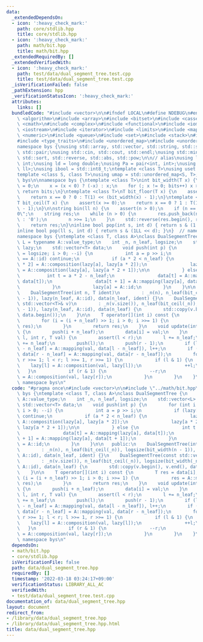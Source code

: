 ```yaml
---
data:
  _extendedDependsOn:
  - icon: ':heavy_check_mark:'
    path: core/stdlib.hpp
    title: core/stdlib.hpp
  - icon: ':heavy_check_mark:'
    path: math/bit.hpp
    title: math/bit.hpp
  _extendedRequiredBy: []
  _extendedVerifiedWith:
  - icon: ':heavy_check_mark:'
    path: test/data/dual_segment_tree.test.cpp
    title: test/data/dual_segment_tree.test.cpp
  _isVerificationFailed: false
  _pathExtension: hpp
  _verificationStatusIcon: ':heavy_check_mark:'
  attributes:
    links: []
  bundledCode: "#include <vector>\n\n#ifndef LOCAL\n#define NDEBUG\n#endif\n\n#include\
    \ <algorithm>\n#include <array>\n#include <bitset>\n#include <cassert>\n#include\
    \ <cmath>\n#include <complex>\n#include <functional>\n#include <iomanip>\n#include\
    \ <iostream>\n#include <iterator>\n#include <limits>\n#include <map>\n#include\
    \ <numeric>\n#include <queue>\n#include <set>\n#include <stack>\n#include <string>\n\
    #include <type_traits>\n#include <unordered_map>\n#include <unordered_set>\n\n\
    namespace bys {\nusing std::array, std::vector, std::string, std::set, std::map,\
    \ std::pair;\nusing std::cin, std::cout, std::endl;\nusing std::min, std::max,\
    \ std::sort, std::reverse, std::abs, std::pow;\n\n// alias\nusing ll = long long\
    \ int;\nusing ld = long double;\nusing Pa = pair<int, int>;\nusing Pall = pair<ll,\
    \ ll>;\nusing ibool = std::int8_t;\ntemplate <class T>\nusing uset = std::unordered_set<T>;\n\
    template <class S, class T>\nusing umap = std::unordered_map<S, T>;\n}  // namespace\
    \ bys\n\nnamespace bys {\ntemplate <class T>\nint bit_width(T x) {\n    int bits\
    \ = 0;\n    x = (x < 0) ? (-x) : x;\n    for (; x != 0; bits++) x >>= 1;\n   \
    \ return bits;\n}\ntemplate <class T>\nT bit_floor(T x) {\n    assert(x >= 0);\n\
    \    return x == 0 ? 0 : T(1) << (bit_width(x) - 1);\n}\ntemplate <class T>\n\
    T bit_ceil(T x) {\n    assert(x >= 0);\n    return x == 0 ? 1 : T(1) << bit_width(x\
    \ - 1);\n}\n\nstring bin(ll n) {\n    assert(n > 0);\n    if (n == 0) return \"\
    0\";\n    string res;\n    while (n > 0) {\n        res.push_back(n & 1 ? '1'\
    \ : '0');\n        n >>= 1;\n    }\n    std::reverse(res.begin(), res.end());\n\
    \    return res;\n}\ninline bool pop(int s, int d) { return s & (1 << d); }\n\
    inline bool pop(ll s, int d) { return s & (1LL << d); }\n}  // namespace bys\n\
    namespace bys {\ntemplate <class T, class A>\nclass DualSegmentTree {\n    using\
    \ L = typename A::value_type;\n    int _n, n_leaf, logsize;\n    std::vector<L>\
    \ lazy;\n    std::vector<T> data;\n    void push(int p) {\n        for (int i\
    \ = logsize; i > 0; --i) {\n            int a = p >> i;\n            if (lazy[a]\
    \ == A::id) continue;\n            if (a * 2 < n_leaf) {\n                lazy[a\
    \ * 2] = A::composition(lazy[a], lazy[a * 2]);\n                lazy[a * 2 + 1]\
    \ = A::composition(lazy[a], lazy[a * 2 + 1]);\n\n            } else {\n      \
    \          int t = a * 2 - n_leaf;\n                data[t] = A::mapping(lazy[a],\
    \ data[t]);\n                data[t + 1] = A::mapping(lazy[a], data[t + 1]);\n\
    \            }\n            lazy[a] = A::id;\n        }\n    }\n\n   public:\n\
    \    DualSegmentTree(int n, T ident)\n        : _n(n), n_leaf(bit_ceil(_n)), logsize(bit_width(n\
    \ - 1)), lazy(n_leaf, A::id), data(n_leaf, ident) {}\n    DualSegmentTree(const\
    \ std::vector<T>& v)\n        : _n(v.size()), n_leaf(bit_ceil(_n)), logsize(bit_width(_n\
    \ - 1)), lazy(n_leaf, A::id), data(n_leaf) {\n        std::copy(v.begin(), v.end(),\
    \ data.begin());\n    }\n\n    T operator[](int i) const {\n        T res = data[i];\n\
    \        for (i = (i + n_leaf) >> 1; i > 0; i >>= 1) {\n            res = A::mapping(lazy[i],\
    \ res);\n        }\n        return res;\n    }\n    void update(int i, T val)\
    \ {\n        push(i + n_leaf);\n        data[i] = val;\n    }\n    void apply(int\
    \ l, int r, T val) {\n        assert(l < r);\n        l += n_leaf;\n        r\
    \ += n_leaf;\n        push(l);\n        push(r - 1);\n        if (l & 1) data[l\
    \ - n_leaf] = A::mapping(val, data[l - n_leaf]), l++;\n        if (r & 1) --r,\
    \ data[r - n_leaf] = A::mapping(val, data[r - n_leaf]);\n        for (l >>= 1,\
    \ r >>= 1; l < r; l >>= 1, r >>= 1) {\n            if (l & 1) {\n            \
    \    lazy[l] = A::composition(val, lazy[l]);\n                ++l;\n         \
    \   }\n            if (r & 1) {\n                --r;\n                lazy[r]\
    \ = A::composition(val, lazy[r]);\n            }\n        }\n    }\n};\n}  //\
    \ namespace bys\n"
  code: "#pragma once\n#include <vector>\n\n#include \"../math/bit.hpp\"\nnamespace\
    \ bys {\ntemplate <class T, class A>\nclass DualSegmentTree {\n    using L = typename\
    \ A::value_type;\n    int _n, n_leaf, logsize;\n    std::vector<L> lazy;\n   \
    \ std::vector<T> data;\n    void push(int p) {\n        for (int i = logsize;\
    \ i > 0; --i) {\n            int a = p >> i;\n            if (lazy[a] == A::id)\
    \ continue;\n            if (a * 2 < n_leaf) {\n                lazy[a * 2] =\
    \ A::composition(lazy[a], lazy[a * 2]);\n                lazy[a * 2 + 1] = A::composition(lazy[a],\
    \ lazy[a * 2 + 1]);\n\n            } else {\n                int t = a * 2 - n_leaf;\n\
    \                data[t] = A::mapping(lazy[a], data[t]);\n                data[t\
    \ + 1] = A::mapping(lazy[a], data[t + 1]);\n            }\n            lazy[a]\
    \ = A::id;\n        }\n    }\n\n   public:\n    DualSegmentTree(int n, T ident)\n\
    \        : _n(n), n_leaf(bit_ceil(_n)), logsize(bit_width(n - 1)), lazy(n_leaf,\
    \ A::id), data(n_leaf, ident) {}\n    DualSegmentTree(const std::vector<T>& v)\n\
    \        : _n(v.size()), n_leaf(bit_ceil(_n)), logsize(bit_width(_n - 1)), lazy(n_leaf,\
    \ A::id), data(n_leaf) {\n        std::copy(v.begin(), v.end(), data.begin());\n\
    \    }\n\n    T operator[](int i) const {\n        T res = data[i];\n        for\
    \ (i = (i + n_leaf) >> 1; i > 0; i >>= 1) {\n            res = A::mapping(lazy[i],\
    \ res);\n        }\n        return res;\n    }\n    void update(int i, T val)\
    \ {\n        push(i + n_leaf);\n        data[i] = val;\n    }\n    void apply(int\
    \ l, int r, T val) {\n        assert(l < r);\n        l += n_leaf;\n        r\
    \ += n_leaf;\n        push(l);\n        push(r - 1);\n        if (l & 1) data[l\
    \ - n_leaf] = A::mapping(val, data[l - n_leaf]), l++;\n        if (r & 1) --r,\
    \ data[r - n_leaf] = A::mapping(val, data[r - n_leaf]);\n        for (l >>= 1,\
    \ r >>= 1; l < r; l >>= 1, r >>= 1) {\n            if (l & 1) {\n            \
    \    lazy[l] = A::composition(val, lazy[l]);\n                ++l;\n         \
    \   }\n            if (r & 1) {\n                --r;\n                lazy[r]\
    \ = A::composition(val, lazy[r]);\n            }\n        }\n    }\n};\n}  //\
    \ namespace bys\n"
  dependsOn:
  - math/bit.hpp
  - core/stdlib.hpp
  isVerificationFile: false
  path: data/dual_segment_tree.hpp
  requiredBy: []
  timestamp: '2022-03-18 03:24:17+09:00'
  verificationStatus: LIBRARY_ALL_AC
  verifiedWith:
  - test/data/dual_segment_tree.test.cpp
documentation_of: data/dual_segment_tree.hpp
layout: document
redirect_from:
- /library/data/dual_segment_tree.hpp
- /library/data/dual_segment_tree.hpp.html
title: data/dual_segment_tree.hpp
---
```

